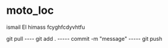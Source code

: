 # moto_loc
ismail El himass
fcyghfcdyvhtfu  

git pull  ----  git add . ----- commit -m "message"  -----   git push 
